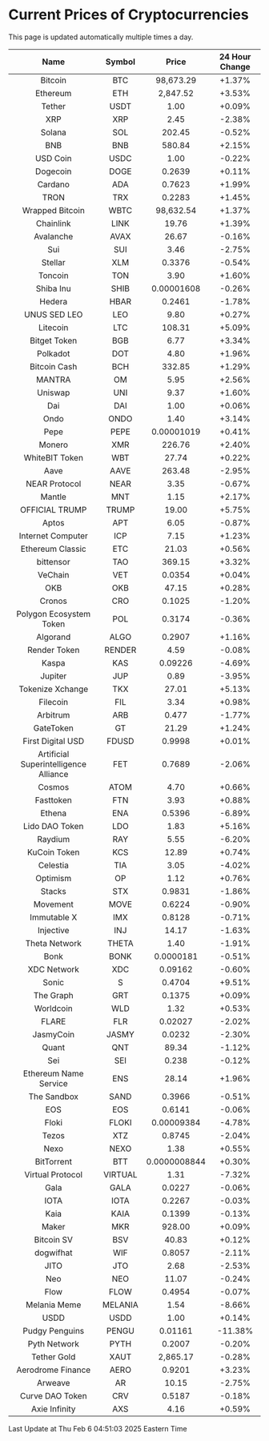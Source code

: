 # Current Prices of Cryptocurrencies
This page is updated automatically multiple times a day.

| Name | Symbol | Price | 24 Hour Change |
| :---: |:---:| :---: | :---: |
| Bitcoin | BTC | 98,673.29 | +1.37% |
| Ethereum | ETH | 2,847.52 | +3.53% |
| Tether | USDT | 1.00 | +0.09% |
| XRP | XRP | 2.45 | -2.38% |
| Solana | SOL | 202.45 | -0.52% |
| BNB | BNB | 580.84 | +2.15% |
| USD Coin | USDC | 1.00 | -0.22% |
| Dogecoin | DOGE | 0.2639 | +0.11% |
| Cardano | ADA | 0.7623 | +1.99% |
| TRON | TRX | 0.2283 | +1.45% |
| Wrapped Bitcoin | WBTC | 98,632.54 | +1.37% |
| Chainlink | LINK | 19.76 | +1.39% |
| Avalanche | AVAX | 26.67 | -0.16% |
| Sui | SUI | 3.46 | -2.75% |
| Stellar | XLM | 0.3376 | -0.54% |
| Toncoin | TON | 3.90 | +1.60% |
| Shiba Inu | SHIB | 0.00001608 | -0.26% |
| Hedera | HBAR | 0.2461 | -1.78% |
| UNUS SED LEO | LEO | 9.80 | +0.27% |
| Litecoin | LTC | 108.31 | +5.09% |
| Bitget Token | BGB | 6.77 | +3.34% |
| Polkadot | DOT | 4.80 | +1.96% |
| Bitcoin Cash | BCH | 332.85 | +1.29% |
| MANTRA | OM | 5.95 | +2.56% |
| Uniswap | UNI | 9.37 | +1.60% |
| Dai | DAI | 1.00 | +0.06% |
| Ondo | ONDO | 1.40 | +3.14% |
| Pepe | PEPE | 0.00001019 | +0.41% |
| Monero | XMR | 226.76 | +2.40% |
| WhiteBIT Token | WBT | 27.74 | +0.22% |
| Aave | AAVE | 263.48 | -2.95% |
| NEAR Protocol | NEAR | 3.35 | -0.67% |
| Mantle | MNT | 1.15 | +2.17% |
| OFFICIAL TRUMP | TRUMP | 19.00 | +5.75% |
| Aptos | APT | 6.05 | -0.87% |
| Internet Computer | ICP | 7.15 | +1.23% |
| Ethereum Classic | ETC | 21.03 | +0.56% |
| bittensor | TAO | 369.15 | +3.32% |
| VeChain | VET | 0.0354 | +0.04% |
| OKB | OKB | 47.15 | +0.28% |
| Cronos | CRO | 0.1025 | -1.20% |
| Polygon Ecosystem Token | POL | 0.3174 | -0.36% |
| Algorand | ALGO | 0.2907 | +1.16% |
| Render Token | RENDER | 4.59 | -0.08% |
| Kaspa | KAS | 0.09226 | -4.69% |
| Jupiter | JUP | 0.89 | -3.95% |
| Tokenize Xchange | TKX | 27.01 | +5.13% |
| Filecoin | FIL | 3.34 | +0.98% |
| Arbitrum | ARB | 0.477 | -1.77% |
| GateToken | GT | 21.29 | +1.24% |
| First Digital USD | FDUSD | 0.9998 | +0.01% |
| Artificial Superintelligence Alliance | FET | 0.7689 | -2.06% |
| Cosmos | ATOM | 4.70 | +0.66% |
| Fasttoken | FTN | 3.93 | +0.88% |
| Ethena | ENA | 0.5396 | -6.89% |
| Lido DAO Token | LDO | 1.83 | +5.16% |
| Raydium | RAY | 5.55 | -6.20% |
| KuCoin Token | KCS | 12.89 | +0.74% |
| Celestia | TIA | 3.05 | -4.02% |
| Optimism | OP | 1.12 | +0.76% |
| Stacks | STX | 0.9831 | -1.86% |
| Movement | MOVE | 0.6224 | -0.90% |
| Immutable X | IMX | 0.8128 | -0.71% |
| Injective | INJ | 14.17 | -1.63% |
| Theta Network | THETA | 1.40 | -1.91% |
| Bonk | BONK | 0.0000181 | -0.51% |
| XDC Network | XDC | 0.09162 | -0.60% |
| Sonic | S | 0.4704 | +9.51% |
| The Graph | GRT | 0.1375 | +0.09% |
| Worldcoin | WLD | 1.32 | +0.53% |
| FLARE | FLR | 0.02027 | -2.02% |
| JasmyCoin | JASMY | 0.0232 | -2.30% |
| Quant | QNT | 89.34 | -1.12% |
| Sei | SEI | 0.238 | -0.12% |
| Ethereum Name Service | ENS | 28.14 | +1.96% |
| The Sandbox | SAND | 0.3966 | -0.51% |
| EOS | EOS | 0.6141 | -0.06% |
| Floki | FLOKI | 0.00009384 | -4.78% |
| Tezos | XTZ | 0.8745 | -2.04% |
| Nexo | NEXO | 1.38 | +0.55% |
| BitTorrent | BTT | 0.0000008844 | +0.30% |
| Virtual Protocol | VIRTUAL | 1.31 | -7.32% |
| Gala | GALA | 0.0227 | -0.06% |
| IOTA | IOTA | 0.2267 | -0.03% |
| Kaia | KAIA | 0.1399 | -0.13% |
| Maker | MKR | 928.00 | +0.09% |
| Bitcoin SV | BSV | 40.83 | +0.12% |
| dogwifhat | WIF | 0.8057 | -2.11% |
| JITO | JTO | 2.68 | -2.53% |
| Neo | NEO | 11.07 | -0.24% |
| Flow | FLOW | 0.4954 | -0.07% |
| Melania Meme | MELANIA | 1.54 | -8.66% |
| USDD | USDD | 1.00 | +0.14% |
| Pudgy Penguins | PENGU | 0.01161 | -11.38% |
| Pyth Network | PYTH | 0.2007 | -0.20% |
| Tether Gold | XAUT | 2,865.17 | -0.28% |
| Aerodrome Finance | AERO | 0.9201 | +3.23% |
| Arweave | AR | 10.15 | -2.75% |
| Curve DAO Token | CRV | 0.5187 | -0.18% |
| Axie Infinity | AXS | 4.16 | +0.59% |

Last Update at Thu Feb  6 04:51:03 2025 Eastern Time